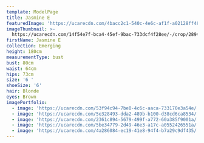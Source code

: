 ```yaml
---
template: ModelPage
title: Jasmine E
featuredImage: 'https://ucarecdn.com/4bacc2c1-540c-4e6c-af1f-a02128ff486b/'
imageThumbnail: >-
  https://ucarecdn.com/14f54e7f-bca4-45ef-9bac-733dcf4f28ee/-/crop/2894x3648/1327,0/-/preview/
firstName: Jasmine E
collection: Emerging
height: 180cm
measurementType: bust
bust: 80cm
waist: 64cm
hips: 73cm
size: '6 '
shoeSize: '6'
hair: Blonde
eyes: Brown
imagePortfolio:
  - image: 'https://ucarecdn.com/53f94c94-7be0-4c6c-aaca-733170e3a54e/'
  - image: 'https://ucarecdn.com/5e328493-dda2-489b-b100-d38cd6ca8534/'
  - image: 'https://ucarecdn.com/2361c894-5679-499f-a772-60a385f9001a/'
  - image: 'https://ucarecdn.com/5be34779-2d49-46e3-a17c-a0552426551a/'
  - image: 'https://ucarecdn.com/4a286084-ec19-41e8-94f4-b7a29c9df435/'
---
```


